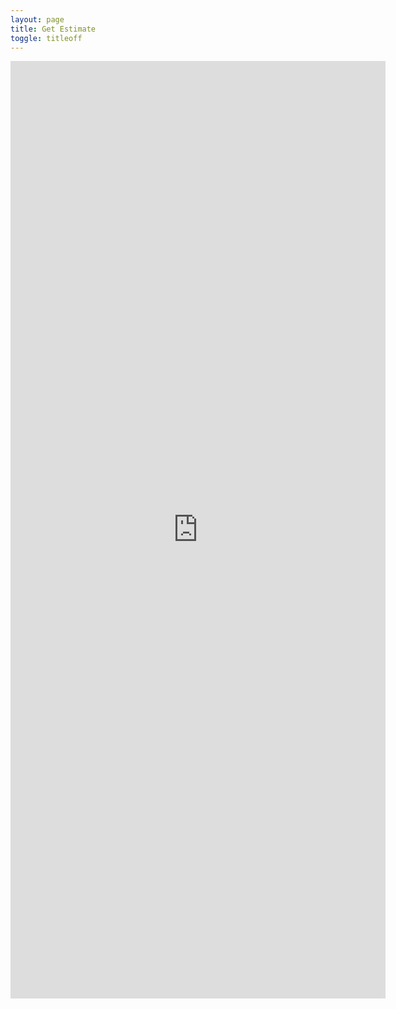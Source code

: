 ```yaml
---
layout: page
title: Get Estimate
toggle: titleoff
---
```


<iframe
src="https://docs.google.com/forms/d/19XLmzxBlwXAKZ1iTtitlCdTrUq0pBWOmAVZj8XBUQj0/viewform?embedded=true"
width="600" height="1500" frameborder="0" marginheight="0"
marginwidth="0">Loading...</iframe>
